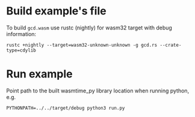 # Build example's file

To build `gcd.wasm` use rustc (nightly) for wasm32 target with debug information:

```
rustc +nightly --target=wasm32-unknown-unknown -g gcd.rs --crate-type=cdylib
```

# Run example

Point path to the built wasmtime_py library location when running python, e.g.

```
PYTHONPATH=../../target/debug python3 run.py
```
